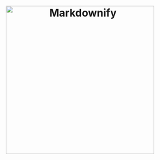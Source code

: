 <h1 align="center">
  <br>
  <a href="http://www.seemba.com"><img src="https://www.seemba.com/assets/logo_w.png" alt="Markdownify" width="400"></a>
  
</h1>

